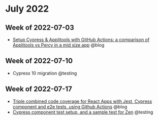 # July 2022

## Week of 2022-07-03

- [Setup Cypress & Applitools with GitHub Actions: a comparison of Applitools vs Percy in a mid size app](https://dev.to/muratkeremozcan/setup-cypress-applitools-with-github-actions-a-comparison-of-applitools-vs-percy-in-a-mid-size-app-43ij) @blog

## Week of 2022-07-10

- Cypress 10 migration @testing

## Week of 2022-07-17

- [Triple combined code coverage for React Apps with Jest, Cypress component and e2e tests, using Github Actions](https://dev.to/muratkeremozcan/triple-combined-code-coverage-for-react-apps-with-jest-cypress-component-and-e2e-tests-using-github-actions-1icc) @blog
- [Cypress component test setup, and a sample test for Zen](https://github.com/helloextend/client/pull/4463) @testing
